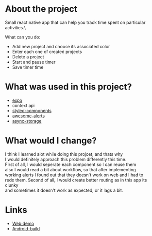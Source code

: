# About the project

Small react native app that can help you track time spent on particular activities.\

What can you do:

- Add new project and choose its associated color
- Enter each one of created projects
- Delete a project
- Start and pause timer
- Save timer time

# What was used in this project?

- [expo](https://expo.dev/)
- context api
- [styled-components](https://styled-components.com/)
- [awesome-alerts](https://www.npmjs.com/package/react-native-awesome-alerts)
- [async-storage](https://github.com/react-native-async-storage/async-storage)

# What would I change?

I think I learned alot while doing this projcet, and thats why \
I would definitely approach this problem differently this time.\
First of all, I would seperate each component so I can reuse them\
also I would read a bit about workflow, so that after implementing\
working alerts I found out that they doesn't work on web and I had to\
redo them.
Second of all, I would create better routing as in this app its clunky\
and sometimes it doesn't work as expected, or it lags a bit.

# Links

- [Web demo](https://maciejlys.github.io/ProductivityBoost/)
- [Android-build](https://drive.google.com/drive/u/1/folders/1TCx79Yc5Yv8hLVvGbhxiT4Ps4trPjE3x)
